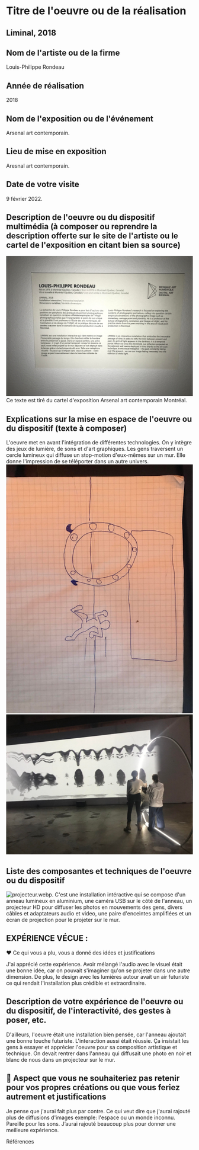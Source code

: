 # Titre de l'oeuvre ou de la réalisation
## Liminal, 2018

## Nom de l'artiste ou de la firme
Louis-Philippe Rondeau

## Année de réalisation
2018

## Nom de l'exposition ou de l'événement
Arsenal art contemporain.

## Lieu de mise en exposition
Aresnal art contemporain.

## Date de votre visite
9 février 2022.

## Description de l'oeuvre ou du dispositif multimédia (à composer ou reprendre la description offerte sur le site de l'artiste ou le cartel de l'exposition en citant bien sa source)

![description_liminal.jpg](photos/description_liminal.jpg)
Ce texte est tiré du cartel d'exposition Arsenal art contemporain Montréal.



## Explications sur la mise en espace de l'oeuvre ou du dispositif (texte à composer)
L'oeuvre met en avant l'intégration de différentes technologies. On y intègre des jeux de lumière, de sons et d'art graphiques. Les gens traversent un cercle lumineux qui diffuse un stop-motion d'eux-mêmes sur un mur. Elle donne l'impression de se téléporter dans un autre univers.
![croquisjpg](photos/croquis.jpg)
![installation.jpg](photos/installation.jpg)

## Liste des composantes et techniques de l'oeuvre ou du dispositif 

![projecteur.webp.](photos/projecteur.webp.)
C'est une installation intéractive qui se compose d'un anneau lumineux en aluminium, une caméra USB sur le côté de l'anneau, un projecteur HD pour diffuser les photos en mouvements des gens, divers câbles et adaptateurs audio et video, une paire d'enceintes amplifiées et un écran de projection pour le projeter sur le mur.


## EXPÉRIENCE VÉCUE :
❤️ Ce qui vous a plu, vous a donné des idées et justifications

J'ai apprécié cette expérience. Avoir mélangé l'audio avec le visuel était une bonne idée, car on pouvait s'imaginer qu'on se projeter dans une autre dimension. De plus, le design avec les lumières autour avait un air futuriste ce qui rendait l'installation plus crédible et extraordinaire.

 ## Description de votre expérience de l'oeuvre ou du dispositif, de l'interactivité, des gestes à poser, etc.
D'ailleurs, l'oeuvre était une installation bien pensée, car l'anneau ajoutait une bonne touche futuriste.  L'interaction aussi était réussie. Ça insistait les gens à essayer et apprécier l'oeuvre pour sa composition artistique et technique. On devait rentrer dans l'anneau qui diffusait une photo en noir et blanc de nous dans un projecteur sur le mur.
 

## 🤔 Aspect que vous ne souhaiteriez pas retenir pour vos propres créations ou que vous feriez autrement et justifications

Je pense que j'aurai fait plus par contre. Ce qui veut dire que j'aurai rajouté plus de diffusions d'images exemple: l'espace ou un monde inconnu.  Pareille pour les sons. J’aurai rajouté beaucoup plus pour donner une meilleure expérience. 

Références
